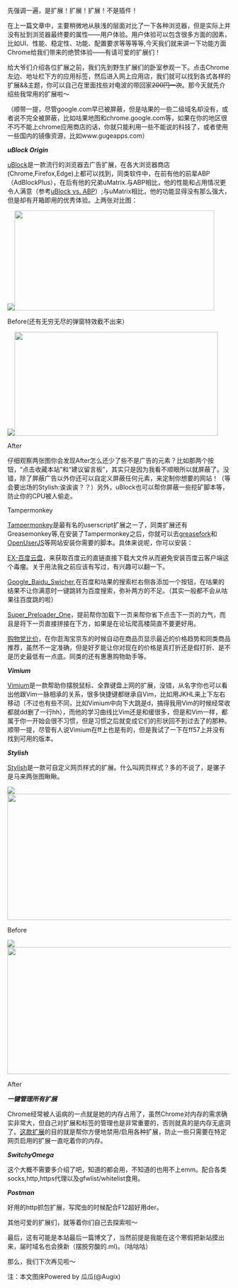 先强调一遍，是扩展！扩展！扩展！不是插件！

在上一篇文章中，主要稍微地从肤浅的层面对比了一下各种浏览器，但是实际上并没有扯到浏览器最终要的属性——用户体验。用户体验可以包含很多方面的因素，比如UI、性能、稳定性、功能、配置要求等等等等,今天我们就来讲一下功能方面Chrome给我们带来的绝赞体验——有请可爱的扩展们！

给大爷们介绍各位扩展之前，我们先到野生扩展们的卧室参观一下。点击Chrome左边、地址栏下方的应用标签，然后进入网上应用店，我们就可以找到各式各样的扩展&&主题，你可以自己在里面找些对电波的带回家<del>200円一次</del>。那今天就先介绍些我常用的扩展啦～

（顺带一提，尽管google.com早已被屏蔽，但是咕果的一些二级域名却没有，或者说不完全被屏蔽，比如咕果地图和chrome.google.com等，如果在你的地区很不巧不能上chrome应用商店的话，你就只能利用一些不能说的科技了，或者使用一些国内的镜像资源，比如www.gugeapps.com）

***uBlock Origin***

[uBlock](https://chrome.google.com/webstore/detail/ublock-origin/cjpalhdlnbpafiamejdnhcphjbkeiagm?utm_source=chrome-ntp-icon)是一款流行的浏览器去广告扩展，在各大浏览器商店(Chrome,Firefox,Edge)上都可以找到，同类软件中，在前有他的前辈ABP（AdBlockPlus），在后有他的兄弟uMatrix.与ABP相比，他的性能和占用情况更令人满意（参考[uBlock vs. ABP](https://github.com/gorhill/uBlock/wiki/uBlock-vs.-ABP:-efficiency-compared)）;与uMatrix相比，他的功能显得没有那么强大，但是却有开箱即用的优秀体验。上两张对比图：

![](https://i.yusa.me/KyvvyloqBEOG.jpg)<noscript><img class="aligncenter" src="https://i.yusa.me/KyvvyloqBEOG.jpg" width="451" height="225" /></noscript>

Before(还有无穷无尽的弹窗特效截不出来）

![](//husterxhuster.ml/wp-content/plugins/a3-lazy-load/assets/images/lazy_placeholder.gif)<noscript><img class="aligncenter" src="https://i.yusa.me/XJgv33M8yjj3.jpg" width="459" height="234" /></noscript>

After

仔细观察两张图你会发现After怎么还少了些不是广告的元素？比如那两个按钮，“点击收藏本站”和“建议留言板”，其实只是因为我看不顺眼所以就屏蔽了。没错，除了屏蔽广告以外你还可以自定义屏蔽任何元素，来定制你想要的网站！（等会要出场的Stylish:诶诶诶？？）另外，uBlock也可以帮你屏蔽一些挖矿脚本等，防止你的CPU被人偷走。

Tampermonkey

[Tampermonkey](https://chrome.google.com/webstore/detail/tampermonkey/dhdgffkkebhmkfjojejmpbldmpobfkfo?utm_source=chrome-ntp-icon)是最有名的userscript扩展之一了，同类扩展还有Greasemonkey等,在安装了Tampermonkey之后，你就可以去[greasefork](https://greasyfork.org/zh-CN)和[OpenUserJS](https://openuserjs.org/)等网站安装你需要的脚本。具体来说呢，你可以安装：

[EX-百度云盘](https://greasyfork.org/zh-CN/scripts/26638-ex-%E7%99%BE%E5%BA%A6%E4%BA%91%E7%9B%98)，来获取百度云的直链直接下载大文件从而避免安装百度云客户端这个毒瘤。关于用法我之前应该有写过，有兴趣可以翻一下。

[Google_Baidu_Swicher](https://openuserjs.org/install/t3xtf0rm4tgmail.com/Google_baidu_Switcher_(ALL_in_One).user.js),在百度和咕果的搜索栏右侧各添加一个按钮，在咕果的结果不让你满意时一键跳转为百度搜索，弥补两方的不足。（其实一般都不会从咕果往百度跳的啦）

[Super_Preloader_One](https://greasyfork.org/scripts/10433-super-preloaderplus-one/code/Super_preloaderPlus_one.user.js)，提前帮你加载下一页来帮你省下点击下一页的力气，而且是将下一页直接拼接在下方，如果是在论坛爬高楼简直不要更好用。

[购物党比价](https://greasyfork.org/scripts/14466-%E8%B4%AD%E7%89%A9%E5%85%9A%E6%AF%94%E4%BB%B7%E5%B7%A5%E5%85%B7/code/%E8%B4%AD%E7%89%A9%E5%85%9A%E6%AF%94%E4%BB%B7%E5%B7%A5%E5%85%B7.user.js)，在你逛淘宝京东的时候自动在商品页显示最近的价格趋势和同类商品推荐，虽然不一定准确，但是好歹能让你对现在的价格是真打折还是假打折、是不是历史最低有一点底。同类的还有惠惠购物助手等。

***Vimium***

[Vimium](https://chrome.google.com/webstore/detail/vimium/dbepggeogbaibhgnhhndojpepiihcmeb?utm_source=chrome-ntp-icon)是一款帮助你摆脱鼠标、全靠键盘上网的扩展，没错，从名字你也可以看出他跟Vim一脉相承的关系，很多快捷键都继承自Vim，比如用JKHL来上下左右移动（不过也有些不同，比如Vimium中向下大跳是d，搞得我用Vim的时候经常收都就dd删了一行hh），而他的学习曲线比Vim还是和缓很多，但是和Vim一样，都属于你一开始会很不习惯，但是习惯之后就变成它们的形状回不到过去了的那种。顺带一提，尽管有人说Vimium在ff上也是有的，但是我试了一下在ff57上并没有找到可用的版本。

***Stylish***

[Stylish](https://chrome.google.com/webstore/detail/stylish-custom-themes-for/fjnbnpbmkenffdnngjfgmeleoegfcffe?utm_source=chrome-ntp-icon)是一款可自定义网页样式的扩展。什么叫网页样式？多的不说了，是骡子是马来两张图瞅瞅。

![](//husterxhuster.ml/wp-content/plugins/a3-lazy-load/assets/images/lazy_placeholder.gif)<noscript><img class="aligncenter" src="https://i.yusa.me/R78YgnLPmaMR.jpg" width="558" height="284" /></noscript>

Before

![](//husterxhuster.ml/wp-content/plugins/a3-lazy-load/assets/images/lazy_placeholder.gif)<noscript><img class="aligncenter" src="https://i.yusa.me/azLleqvamYv8.jpg" width="566" height="286" /></noscript>

After

***一键管理所有扩展***

Chrome经常被人诟病的一点就是她的内存占用了，虽然Chrome对内存的需求确实非常大，但自己对扩展和标签的管理也是非常重要的，否则就真的是内存无底洞了。[这款扩展](https://chrome.google.com/webstore/detail/niemebbfnfbjfojajlmnbiikmcpjkkja?utm_source=chrome-app-launcher-info-dialog)的目的就是帮你方便地禁用/启用各种扩展，防止一些只需要在特定网页启用的扩展一直吃着你的内存。

***SwitchyOmega***

这个大概不需要多介绍了吧，知道的都会用，不知道的也用不上emm。配合各类socks,http,https代理以及gfwlist/whitelist食用。

***Postman***

好用的http抓包扩展，写爬虫的时候配合F12超好用der。

其他可爱的扩展们，就等着你们自己去探索啦～

最后，这有可能是本站最后一篇博文了，当然前提是我能在这个寒假把新站摸出来，届时域名也会换新（摆脱穷酸的.ml)。（咕咕咕）

那么，我们下次再见啦～

注：本文图床Powered by 瓜瓜(@Augix)